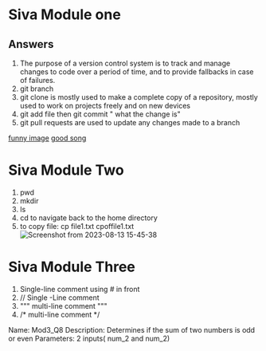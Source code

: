 # Siva Module one 
## Answers
1. The purpose of a version control system is to track and manage changes to code over a period of time, and to provide fallbacks in case of failures.
2. git branch <branch-name>
3. git clone is mostly used to make a complete copy of a repository, mostly used to work on projects freely and on new devices
4. git add file <file-name> then git commit " what the change is" 
5. git pull requests are  used to update any changes made to a branch




[funny image](https://www.google.com/imgres?imgurl=https%3A%2F%2Fthumbs.dreamstime.com%2Fb%2Falpaca-funny-hair-stands-out-blue-sky-background-detailed-headshot-which-allows-you-to-clearly-54343701.jpg&tbnid=fF91RZt9DZGe9M&vet=12ahUKEwjYqIXlxNWAAxXmKt4AHQUiD3sQMygDegUIARDXAQ..i&imgrefurl=https%3A%2F%2Fwww.dreamstime.com%2Fphotos-images%2Ffunny.html&docid=f2twI4GHHmeRqM&w=800&h=808&q=funny%20images&ved=2ahUKEwjYqIXlxNWAAxXmKt4AHQUiD3sQMygDegUIARDXAQ)
[good song](https://www.youtube.com/watch?v=riwePTnk-Zk&ab_channel=RHINO)




# Siva Module Two
1. pwd
2. mkdir <directory name>
3. ls 
4. cd to navigate back to the home directory 
5. to copy file: cp file1.txt cpoffile1.txt
![Screenshot from 2023-08-13 15-45-38](https://github.com/jaideep-siva/Siva_training_modules/assets/112749838/342d6d7f-631f-4629-9842-4d6bdeb766b2)

# Siva Module Three

1.  Single-line comment using # in front 
2. // Single -Line comment
3. """ multi-line comment """
4. /* multi-line comment */

Name: Mod3_Q8
Description: Determines if the sum of two numbers is odd or even 
Parameters: 2 inputs( num_2 and num_2)


   

